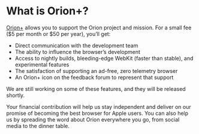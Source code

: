 # What is Orion+?

[Orion+](https://browser.kagi.com/orionplus.html) allows you to support the Orion project and mission.
For a small fee ($5 per month or $50 per year), you’ll get:

- Direct communication with the development team
- The ability to influence the browser’s development
- Access to nightly builds, bleeding-edge WebKit (faster than stable), and experimental features
- The satisfaction of supporting an ad-free, zero telemetry browser 
- An Orion+ icon on the feedback forum to represent that support

We are still working on some of these features, and they will be released shortly.

Your financial contribution will help us stay independent and deliver on our promise of becoming the best browser for Apple users. You can also help us by spreading the word about Orion everywhere you go, from social media to the dinner table.
